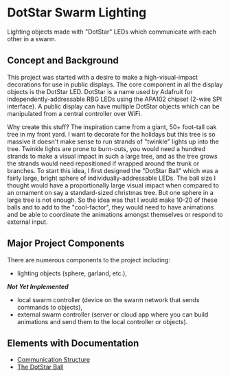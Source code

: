 # DotStar Swarm Lighting
Lighting objects made with "DotStar" LEDs which communicate with each other in a swarm.

## Concept and Background
This project was started with a desire to make a high-visual-impact decorations for use in public displays. The core component in all the display objects is the DotStar LED. DotStar is a name used by Adafruit for independently-addressable RBG LEDs using the APA102 chipset (2-wire SPI interface). A public display can have multiple DotStar objects which can be manipulated from a central controller over WiFi.

Why create this stuff? The inspiration came from a giant, 50+ foot-tall oak tree in my front yard. I want to decorate for the holidays but this tree is so massive it doesn't make sense to run strands of "twinkle" lights up into the tree. Twinkle lights are prone to burn-outs, you would need a hundred strands to make a visual impact in such a large tree, and as the tree grows the strands would need repositioned if wrapped around the trunk or branches. To start this idea, I first designed the "DotStar Ball" which was a fairly large, bright sphere of individually-addressable LEDs. The ball size I thought would have a proportionally large visual impact when compared to an ornament on say a standard-sized christmas tree. But one sphere in a large tree is not enough. So the idea was that I would make 10-20 of these balls and to add to the "cool-factor", they would need to have animations and be able to coordinate the animations amongst themselves or respond to external input.

## Major Project Components
There are numerous components to the project including:
- lighting objects (sphere, garland, etc.),

**_Not Yet Implemented_**
- local swarm controller (device on the swarm network that sends commands to objects),
- external swarm controller (server or cloud app where you can build animations and send them to the local controller or objects).

## Elements with Documentation

- [Communication Structure](/CommunicationStructure.md)
- [The DotStar Ball](/DotStarBall/README.md)


